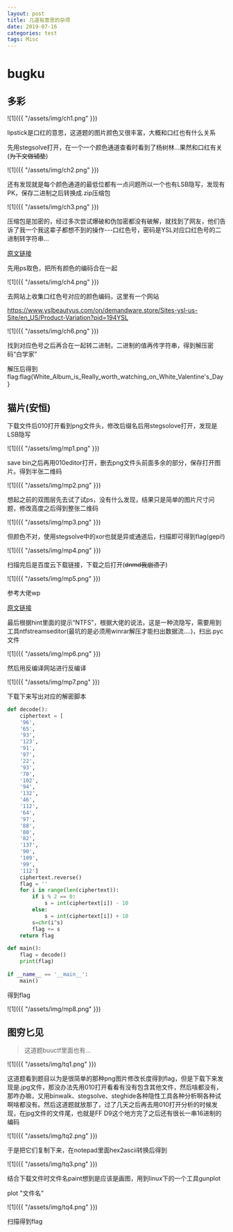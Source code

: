 ```yaml
---
layout: post
title: 几道有意思的杂项
date: 2019-07-16
categories: test
tags: Misc
---
```


# bugku

## 多彩

![1]({{ "/assets/img/ch1.png" }})

lipstick是口红的意思，这道题的图片颜色又很丰富，大概和口红也有什么关系

先用stegsolve打开，在一个一个颜色通道查看时看到了杨树林...果然和口红有关(~~为下文做铺垫~~)

![1]({{ "/assets/img/ch2.png" }})

还有发现就是每个颜色通道的最低位都有一点问题所以一个也有LSB隐写，发现有PK，保存二进制之后转换成.zip压缩包

![1]({{ "/assets/img/ch3.png" }})

压缩包是加密的，经过多次尝试爆破和伪加密都没有破解，就找到了网友，他们告诉了我一个我这辈子都想不到的操作---口红色号，密码是YSL对应口红色号的二进制转字符串...

<a href="https://blog.csdn.net/x947955250/article/details/82805575" target="_blank">原文链接</a>

先用ps取色，把所有颜色的编码合在一起

![1]({{ "/assets/img/ch4.png" }})

去网站上收集口红色号对应的颜色编码，这里有一个网站

<a href ="https://www.yslbeautyus.com/on/demandware.store/Sites-ysl-us-Site/en_US/Product-Variation?pid=194YSL" target="_blank">https://www.yslbeautyus.com/on/demandware.store/Sites-ysl-us-Site/en_US/Product-Variation?pid=194YSL</a>

![1]({{ "/assets/img/ch6.png" }})

找到对应色号之后再合在一起转二进制，二进制的值再传字符串，得到解压密码“白学家”

解压后得到flag:flag{White_Album_is_Really_worth_watching_on_White_Valentine's_Day}

## 猫片(安恒)

下载文件后010打开看到png文件头，修改后缀名后用stegsolove打开，发现是LSB隐写

![1]({{ "/assets/img/mp1.png" }})

save bin之后再用010editor打开，删去png文件头前面多余的部分，保存打开图片。得到半张二维码

![1]({{ "/assets/img/mp2.png" }})

想起之前的双图层先去试了试ps，没有什么发现，结果只是简单的图片尺寸问题，修改高度之后得到整张二维码

![1]({{ "/assets/img/mp3.png" }})

但颜色不对，使用stegsolve中的xor也就是异或通道后，扫描即可得到flag(gepi!)

![1]({{ "/assets/img/mp4.png" }})

扫描完后是百度云下载链接，下载之后打开(~~dnmd我崩溃了~~)

![1]({{ "/assets/img/mp5.png" }})

参考大佬wp

<a href="https://www.jianshu.com/p/abc44c54857a" target="_blank">原文链接</a>

最后根据hint里面的提示“NTFS”，根据大佬的说法，这是一种流隐写，需要用到工具ntfstreamseditor(最坑的是必须用winrar解压才能扫出数据流....)，扫出.pyc文件

![1]({{ "/assets/img/mp6.png" }})

然后用反编译网站进行反编译

![1]({{ "/assets/img/mp7.png" }})

下载下来写出对应的解密脚本

```python
def decode():
    ciphertext = [
    '96',
    '65',
    '93',
    '123',
    '91',
    '97',
    '22',
    '93',
    '70',
    '102',
    '94',
    '132',
    '46',
    '112',
    '64',
    '97',
    '88',
    '80',
    '82',
    '137',
    '90',
    '109',
    '99',
    '112']
    ciphertext.reverse()
    flag = ''
    for i in range(len(ciphertext)):
        if i % 2 == 0:
            s = int(ciphertext[i]) - 10
        else:
            s = int(ciphertext[i]) + 10
        s=chr(i^s)
        flag += s
    return flag
 
def main():
    flag = decode()
    print(flag)
 
if __name__ == '__main__':
    main()
```

得到flag

![1]({{ "/assets/img/mp8.png" }})

## 图穷匕见

> 这道题buuctf里面也有...

![1]({{ "/assets/img/tq1.png" }})

这道题看到题目以为是很简单的那种png图片修改长度得到flag，但是下载下来发现是.jpg文件，那没办法先用010打开看看有没有包含其他文件，然后啥都没有，那咋办嘛，又用binwalk、stegsolve、steghide各种隐性工具各种分析啊各种试啊啥都没有。然后这道题就放那了，过了几天之后再去用010打开分析的时候发现，在jpg文件的文件尾，也就是FF D9这个地方完了之后还有很长一串16进制的编码

![1]({{ "/assets/img/tq2.png" }})

于是把它们复制下来，在notepad里面hex2ascii转换后得到

![1]({{ "/assets/img/tq3.png" }})

结合下载文件时文件名paint想到是应该是画图，用到linux下的一个工具gunplot

plot "文件名"

![1]({{ "/assets/img/tq4.png" }})

扫描得到flag





























